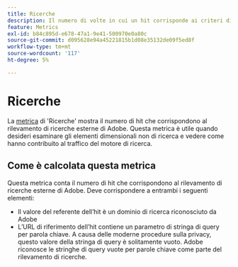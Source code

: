 ```yaml
---
title: Ricerche
description: Il numero di volte in cui un hit corrisponde ai criteri di ricerca esterni.
feature: Metrics
exl-id: b84c895d-e678-47a1-9e41-500970e0a80c
source-git-commit: d095628e94a45221815b1d08e35132de09f5ed8f
workflow-type: tm+mt
source-wordcount: '117'
ht-degree: 5%

---
```


# Ricerche

La [metrica](overview.md) di &#39;Ricerche&#39; mostra il numero di hit che corrispondono al rilevamento di ricerche esterne di Adobe. Questa metrica è utile quando desideri esaminare gli elementi dimensionali non di ricerca e vedere come hanno contribuito al traffico del motore di ricerca.

## Come è calcolata questa metrica

Questa metrica conta il numero di hit che corrispondono al rilevamento di ricerche esterne di Adobe. Deve corrispondere a entrambi i seguenti elementi:

* Il valore del referente dell’hit è un dominio di ricerca riconosciuto da Adobe
* L’URL di riferimento dell’hit contiene un parametro di stringa di query per parola chiave. A causa delle moderne procedure sulla privacy, questo valore della stringa di query è solitamente vuoto. Adobe riconosce le stringhe di query vuote per parole chiave come parte del rilevamento di ricerche.
